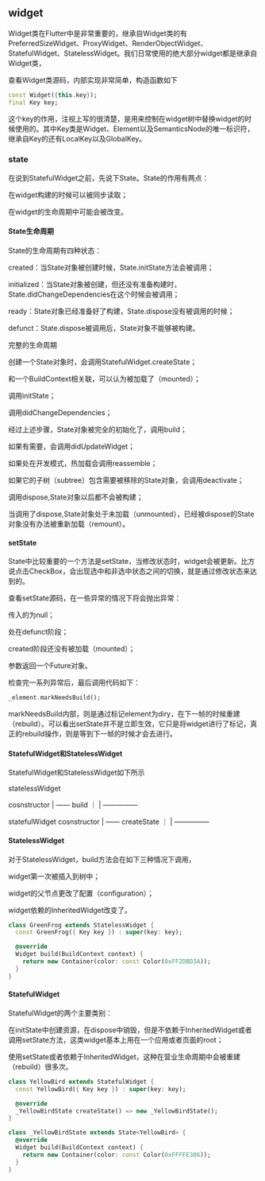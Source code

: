 ## widget

Widget类在Flutter中是非常重要的，继承自Widget类的有PreferredSizeWidget、ProxyWidget、RenderObjectWidget、StatefulWidget、StatelessWidget。我们日常使用的绝大部分widget都是继承自Widget类，

查看Widget类源码，内部实现非常简单，构造函数如下

```dart
const Widget({this.key});
final Key key;
```

这个key的作用，注视上写的很清楚，是用来控制在widget树中替换widget的时候使用的。其中Key类是Widget、Element以及SemanticsNode的唯一标识符，继承自Key的还有LocalKey以及GlobalKey。

### state

在说到StatefulWidget之前，先说下State。State的作用有两点：

在widget构建的时候可以被同步读取；

在widget的生命周期中可能会被改变。


#### State生命周期

State的生命周期有四种状态：

created：当State对象被创建时候，State.initState方法会被调用；

initialized：当State对象被创建，但还没有准备构建时，State.didChangeDependencies在这个时候会被调用；

ready：State对象已经准备好了构建，State.dispose没有被调用的时候；

defunct：State.dispose被调用后，State对象不能够被构建。


完整的生命周期

创建一个State对象时，会调用StatefulWidget.createState；

和一个BuildContext相关联，可以认为被加载了（mounted）；

调用initState；

调用didChangeDependencies；

经过上述步骤，State对象被完全的初始化了，调用build；

如果有需要，会调用didUpdateWidget；

如果处在开发模式，热加载会调用reassemble；

如果它的子树（subtree）包含需要被移除的State对象，会调用deactivate；

调用dispose,State对象以后都不会被构建；

当调用了dispose,State对象处于未加载（unmounted），已经被dispose的State对象没有办法被重新加载（remount）。

#### setState

State中比较重要的一个方法是setState，当修改状态时，widget会被更新。比方说点击CheckBox，会出现选中和非选中状态之间的切换，就是通过修改状态来达到的。

查看setState源码，在一些异常的情况下将会抛出异常：

传入的为null；

处在defunct阶段；

created阶段还没有被加载（mounted）；

参数返回一个Future对象。

检查完一系列异常后，最后调用代码如下：

```dart
_element.markNeedsBuild();
```

markNeedsBuild内部，则是通过标记element为diry，在下一帧的时候重建（rebuild）。可以看出setState并不是立即生效，它只是将widget进行了标记，真正的rebuild操作，则是等到下一帧的时候才会去进行。

#### StatefulWidget和StatelessWidget

StatefulWidget和StatelessWidget如下所示

statelessWidget

  cosnstructor
      |
 —— build
｜    |
 —————

statefulWidget
   cosnstructor
      |
 —— createState
｜    |
 —————

#### StatelessWidget

对于StatelessWidget，build方法会在如下三种情况下调用，

widget第一次被插入到树中；

widget的父节点更改了配置（configuration）；

widget依赖的InheritedWidget改变了。

```dart
class GreenFrog extends StatelessWidget {
  const GreenFrog({ Key key }) : super(key: key);

  @override
  Widget build(BuildContext context) {
    return new Container(color: const Color(0xFF2DBD3A));
  }
}

```

#### StatefulWidget

StatefulWidget的两个主要类别：

在initState中创建资源，在dispose中销毁，但是不依赖于InheritedWidget或者调用setState方法，这类widget基本上用在一个应用或者页面的root；

使用setState或者依赖于InheritedWidget，这种在营业生命周期中会被重建（rebuild）很多次。


```dart
class YellowBird extends StatefulWidget {
  const YellowBird({ Key key }) : super(key: key);

  @override
  _YellowBirdState createState() => new _YellowBirdState();
}

class _YellowBirdState extends State<YellowBird> {
  @override
  Widget build(BuildContext context) {
    return new Container(color: const Color(0xFFFFE306));
  }
}
```


